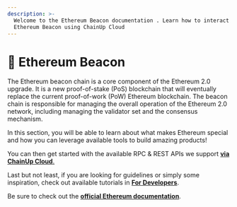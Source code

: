 ```yaml
---
description: >-
  Welcome to the Ethereum Beacon documentation . Learn how to interact with
  Ethereum Beacon using ChainUp Cloud
---
```


# 💎 Ethereum Beacon

The Ethereum beacon chain is a core component of the Ethereum 2.0 upgrade. It is a new proof-of-stake (PoS) blockchain that will eventually replace the current proof-of-work (PoW) Ethereum blockchain. The beacon chain is responsible for managing the overall operation of the Ethereum 2.0 network, including managing the validator set and the consensus mechanism.

In this section, you will be able to learn about what makes Ethereum special and how you can leverage available tools to build amazing products!

You can then get started with the available RPC & REST APIs we support [ **via ChainUp Cloud**.](https://cloud.chainup.com)

Last but not least, if you are looking for guidelines or simply some inspiration, check out available tutorials in [**For Developers**](../../introduction/for-developers/use-blockchain-api.md).

Be sure to check out the [**official Ethereum documentation**](https://ethereum.org/en/developers/docs/apis/json-rpc/).
